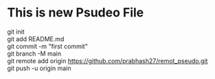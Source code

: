 # This is new Psudeo File
git init
<br>
git add README.md
<br>
git commit -m "first commit"
<br>
git branch -M main
<br>
git remote add origin https://github.com/prabhash27/remot_pseudo.git
<br>
git push -u origin main